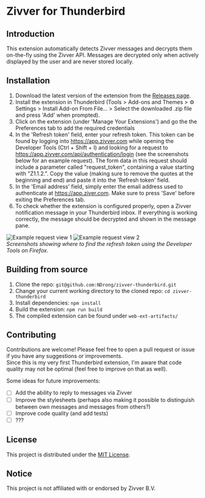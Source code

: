 # Zivver for Thunderbird
## Introduction
This extension automatically detects Zivver messages and decrypts them on-the-fly using the Zivver API. Messages are decrypted only when actively displayed by the user and are never stored locally.

## Installation
1. Download the latest version of the extension from the [Releases page](https://github.com/NDrong/zivver-thunderbird-extension/releases/latest).
2. Install the extension in Thunderbird (Tools > Add-ons and Themes > ⚙️ Settings > Install Add-on From File... > Select the downloaded .zip file and press 'Add' when prompted).
3. Click on the extension (under 'Manage Your Extensions') and go the the Preferences tab to add the required credentials
4. In the 'Refresh token' field, enter your refresh token. This token can be found by logging into https://app.zivver.com while opening the Developer Tools (Ctrl + Shift + I) and looking for a request to https://app.zivver.com/api/authentication/login (see the screenshots below for an example request). The form data in this request should include a parameter called "request_token", containing a value starting with "Z1.1.2.". Copy the value (making sure to remove the quotes at the beginning and end) and paste it into the 'Refresh token' field.
5. In the 'Email address' field, simply enter the email address used to authenticate at https://app.ziver.com. Make sure to press 'Save' before exiting the Preferences tab.
6. To check whether the extension is configured properly, open a Zivver notification message in your Thunderbird inbox. If everything is working correctly, the message should be decrypted and shown in the message pane.


![Example request view 1](https://user-images.githubusercontent.com/22079593/161519542-013972e9-7c39-4474-97be-2e7c433c9717.png)
![Example request view 2](https://user-images.githubusercontent.com/22079593/161519555-f9d11faa-d44e-446e-9cbb-e45e5efe8609.png)  
_Screenshots showing where to find the refresh token using the Developer Tools on Firefox._

## Building from source
1. Clone the repo: `git@github.com:NDrong/zivver-thunderbird.git`
2. Change your current working directory to the cloned repo: `cd zivver-thunderbird`
3. Install dependencies: `npm install`
4. Build the extension: `npm run build`
5. The compiled extension can be found under `web-ext-artifacts/`

## Contributing
Contributions are welcome! Please feel free to open a pull request or issue if you have any suggestions or improvements.  
Since this is my very first Thunderbird extension, I'm aware that code quality may not be optimal (feel free to improve on that as well). 

Some ideas for future improvements:
- [ ] Add the ability to reply to messages via Zivver
- [ ] Improve the stylesheets (perhaps also making it possible to distinguish between own messages and messages from others?)
- [ ] Improve code quality (and add tests)
- [ ] ???

## License
This project is distributed under the [MIT License](LICENSE).

## Notice
This project is not affiliated with or endorsed by Zivver B.V.
